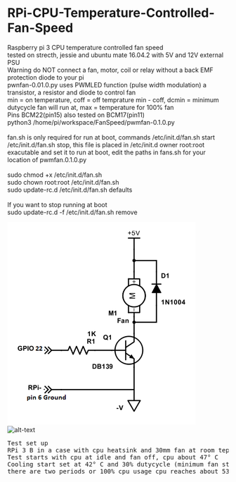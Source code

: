 # RPi-CPU-Temperature-Controlled-Fan-Speed
Raspberry pi 3 CPU temperature controlled fan speed</br >
tested on strecth, jessie and ubuntu mate 16.04.2 with 5V and 12V external PSU</br >
Warning do NOT connect a fan, motor, coil or relay without a back EMF protection diode to your pi</br >
pwnfan-0.01.0.py uses PWMLED function (pulse width modulation) a transistor, a resistor and diode to control fan</br >
min = on temperature, coff = off temprature min - coff, dcmin = minimum dutycycle fan will run at, max = temperature for 100% fan  </br > 
Pins BCM22(pin15) also tested on BCM17(pin11)</br >
python3 /home/pi/workspace/FanSpeed/pwmfan-0.1.0.py</br ></br >
fan.sh is only required for run at boot, commands /etc/init.d/fan.sh start /etc/init.d/fan.sh stop, this file is placed in /etc/init.d owner root:root exacutable and set it to run at boot, edit the paths in fans.sh for your location of pwmfan.0.1.0.py</br >
</br >
sudo chmod +x /etc/init.d/fan.sh</br >
sudo chown root:root /etc/init.d/fan.sh</br >
sudo update-rc.d /etc/init.d/fan.sh defaults</br ></br >
If you want to stop running at boot</br > 
sudo update-rc.d -f /etc/init.d/fan.sh remove </br > 

![alt text](https://github.com/RobKey/RPi-CPU-Temperature-Controlled-Fan-Speed/blob/master/fancct2.png)
</BR >
![alt-text](https://github.com/RobKey/RPi-CPU-Temperature-Controlled-Fan-Speed/blob/master/cpu-temprature-test.png)
</br >
<pre>
Test set up
RPi 3 B in a case with cpu heatsink and 30mm fan at room teperature of 22° C
Test starts with cpu at idle and fan off, cpu about 47° C
Cooling start set at 42° C and 30% dutycycle (minimum fan start dutycycle)
there are two periods or 100% cpu usage cpu reaches about 53° C

</pre>
